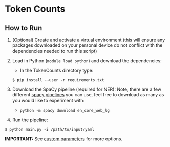 # Token Counts
## How to Run
1. (Optional) Create and activate a virtual environment (this will ensure any packages downloaded on your personal device do not conflict with the dependencies needed to run this script)
2. Load in Python (`module load python`) and download the dependencies:
    - In the TokenCounts directory type:
    ```
    $ pip install --user -r requirements.txt
    ```

3. Download the SpaCy pipeline (required for NER): Note, there are a few different [spacy pipelines](https://spacy.io/usage/v3) you can use, feel free to download as many as you would like to experiment with:
    - `python -m spacy download en_core_web_lg`

4. Run the pipeline:
  ```
  $ python main.py -i /path/to/input/yaml
  ```
**IMPORTANT:** See [custom parameters](https://github.com/miielab/miienlp/blob/main/documentation/developer_documentation/tokenCounts.md) for more options.

